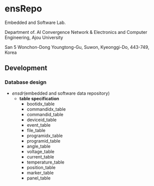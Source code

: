 # ensRepo

Embedded and Software Lab.

Department of. AI Convergence Network & Electronics and Computer Engineering, Ajou University


San 5 Wonchon-Dong Youngtong-Gu, Suwon, Kyeonggi-Do, 443-749, Korea

## Development

### Database design

- <i>ensdr</i>(embedded and software data repository)
  - <b>table specification</b>
    - bootidx_table
    - commandidx_table
    - commandid_table
    - deviceid_table
    - event_table
    - file_table
    - programidx_table
    - programid_table
    - angle_table
    - voltage_table
    - current_table
    - temperature_table
    - position_table
    - marker_table
    - panel_table
